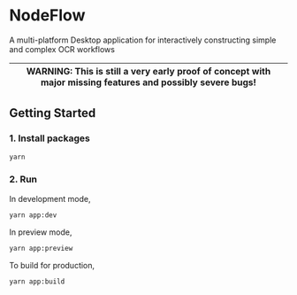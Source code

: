 # NodeFlow

A multi-platform Desktop application for interactively constructing simple and complex OCR workflows

| WARNING: This is still a very early proof of concept with major missing features and possibly severe bugs! |
|------------------------------------------------------------------------------------------------------------|


## Getting Started

### 1. Install packages

```bash
yarn
```

### 2. Run

In development mode,

```bash
yarn app:dev
```

In preview mode,

```bash
yarn app:preview
```

To build for production,

```bash
yarn app:build
```

